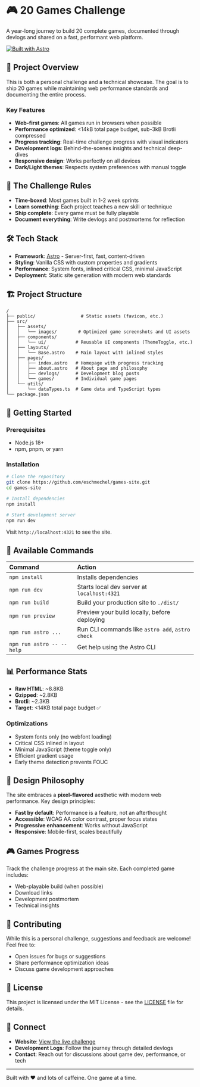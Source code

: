 # 🎮 20 Games Challenge

A year-long journey to build 20 complete games, documented through devlogs and shared on a fast, performant web platform.

[![Built with Astro](https://astro.badg.es/v2/built-with-astro/tiny.svg)](https://astro.build)

## 🚀 Project Overview

This is both a personal challenge and a technical showcase. The goal is to ship 20 games while maintaining web performance standards and documenting the entire process.

### Key Features

- **Web-first games**: All games run in browsers when possible
- **Performance optimized**: <14kB total page budget, sub-3kB Brotli compressed
- **Progress tracking**: Real-time challenge progress with visual indicators
- **Development logs**: Behind-the-scenes insights and technical deep-dives
- **Responsive design**: Works perfectly on all devices
- **Dark/Light themes**: Respects system preferences with manual toggle

## 🎯 The Challenge Rules

- **Time-boxed**: Most games built in 1-2 week sprints
- **Learn something**: Each project teaches a new skill or technique
- **Ship complete**: Every game must be fully playable
- **Document everything**: Write devlogs and postmortems for reflection

## 🛠️ Tech Stack

- **Framework**: [Astro](https://astro.build) - Server-first, fast, content-driven
- **Styling**: Vanilla CSS with custom properties and gradients
- **Performance**: System fonts, inlined critical CSS, minimal JavaScript
- **Deployment**: Static site generation with modern web standards

## 🏗️ Project Structure

```text
/
├── public/                 # Static assets (favicon, etc.)
├── src/
│   ├── assets/
│   │   └── images/        # Optimized game screenshots and UI assets
│   ├── components/
│   │   └── ui/           # Reusable UI components (ThemeToggle, etc.)
│   ├── layouts/
│   │   └── Base.astro    # Main layout with inlined styles
│   ├── pages/
│   │   ├── index.astro   # Homepage with progress tracking
│   │   ├── about.astro   # About page and philosophy
│   │   ├── devlogs/      # Development blog posts
│   │   └── games/        # Individual game pages
│   └── utils/
│       └── dataTypes.ts  # Game data and TypeScript types
└── package.json
```

## 🚀 Getting Started

### Prerequisites

- Node.js 18+ 
- npm, pnpm, or yarn

### Installation

```bash
# Clone the repository
git clone https://github.com/eschmechel/games-site.git
cd games-site

# Install dependencies
npm install

# Start development server
npm run dev
```

Visit `http://localhost:4321` to see the site.

## 🧞 Available Commands

| Command                   | Action                                           |
| :------------------------ | :----------------------------------------------- |
| `npm install`             | Installs dependencies                            |
| `npm run dev`             | Starts local dev server at `localhost:4321`      |
| `npm run build`           | Build your production site to `./dist/`          |
| `npm run preview`         | Preview your build locally, before deploying     |
| `npm run astro ...`       | Run CLI commands like `astro add`, `astro check` |
| `npm run astro -- --help` | Get help using the Astro CLI                     |

## 📊 Performance Stats

- **Raw HTML**: ~8.8KB
- **Gzipped**: ~2.8KB  
- **Brotli**: ~2.3KB
- **Target**: <14KB total page budget ✅

### Optimizations

- System fonts only (no webfont loading)
- Critical CSS inlined in layout
- Minimal JavaScript (theme toggle only)
- Efficient gradient usage
- Early theme detection prevents FOUC

## 🎨 Design Philosophy

The site embraces a **pixel-flavored** aesthetic with modern web performance. Key design principles:

- **Fast by default**: Performance is a feature, not an afterthought
- **Accessible**: WCAG AA color contrast, proper focus states
- **Progressive enhancement**: Works without JavaScript
- **Responsive**: Mobile-first, scales beautifully

## 🎮 Games Progress

Track the challenge progress at the main site. Each completed game includes:

- Web-playable build (when possible)
- Download links
- Development postmortem
- Technical insights

## 🤝 Contributing

While this is a personal challenge, suggestions and feedback are welcome! Feel free to:

- Open issues for bugs or suggestions
- Share performance optimization ideas
- Discuss game development approaches

## 📝 License

This project is licensed under the MIT License - see the [LICENSE](LICENSE) file for details.

## 🔗 Connect

- **Website**: [View the live challenge](https://games.eschmechel.dev)
- **Development Logs**: Follow the journey through detailed devlogs
- **Contact**: Reach out for discussions about game dev, performance, or tech

---

Built with ❤️ and lots of caffeine. One game at a time.
